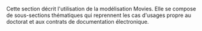 Cette section décrit l'utilisation de la modélisation Movies. Elle se compose de sous-sections thématiques qui reprennent les cas d'usages propre au doctorat et aux contrats de documentation électronique.

